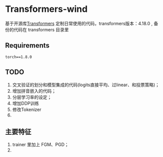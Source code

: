 # Transformers-wind

基于开源库[Transformers](https://github.com/huggingface/transformers) 定制日常使用的代码，transformers版本：4.18.0 , 备份的代码在 transformers 目录里

## Requirements
```
torch==1.8.0
```

## TODO
1. 交叉验证的划分和模型集成的代码(logits直接平均、过linear、和投票策略)；
2. 增加拼音嵌入的代码；
3. 分层学习率的设定；
4. 增加DDP训练
5. 修改Tokenizer
6. 
## 主要特征
1. trainer 里加上 FGM、PGD；
2. 
